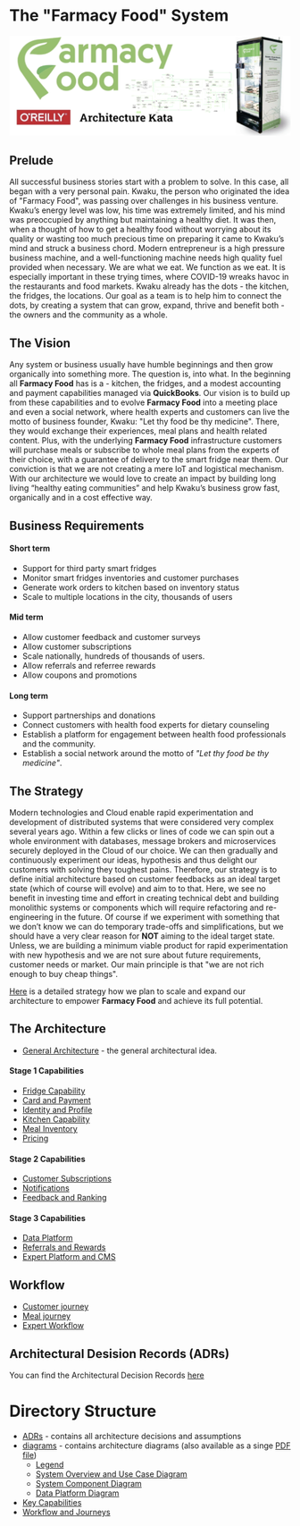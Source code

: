 # The "Farmacy Food" System  

![image](./Images/Title.png)  

## Prelude  

All successful business stories start with a problem to solve. In this case, all began with a very personal pain. Kwaku, the person who originated the idea of "Farmacy Food", was passing over challenges in his business venture. Kwaku’s energy level was low, his time was extremely limited, and his mind was preoccupied by anything but maintaining a healthy diet. It was then, when a thought of how to get a healthy food without worrying about its quality or wasting too much precious time on preparing it came to Kwaku’s mind and struck a business chord. Modern entrepreneur is a high pressure business machine, and a well-functioning machine needs high quality fuel provided when necessary. We are what we eat. We function as we eat. It is especially important in these trying times, where COVID-19 wreaks havoc in the restaurants and food markets. Kwaku already has the dots - the kitchen, the fridges, the locations. Our goal as a team is to help him to connect the dots, by creating a system that can grow, expand, thrive and benefit both - the owners and the community as a whole.

## The Vision  

Any system or business usually have humble beginnings and then grow organically into something more. The question is, into what. In the beginning all __Farmacy Food__ has is a - kitchen, the fridges, and a modest accounting and payment capabilities managed via __QuickBooks__. Our vision is to build up from these capabilities and to evolve __Farmacy Food__ into a meeting place and even a social network, where health experts and customers can live the motto of business founder, Kwaku: "Let thy food be thy medicine". There, they would exchange their experiences, meal plans and health related content. Plus, with the underlying __Farmacy Food__ infrastructure customers will purchase meals or subscribe to whole meal plans from the experts of their choice, with a guarantee of delivery to the smart fridge near them. Our conviction is that we are not creating a mere IoT and logistical mechanism. With our architecture we would love to create an impact by building long living “healthy eating communities” and help Kwaku’s business grow fast, organically and in a cost effective way.

## Business Requirements  

#### Short term  

* Support for third party smart fridges
* Monitor smart fridges inventories and customer purchases
* Generate work orders to kitchen based on inventory status
* Scale to multiple locations in the city, thousands of users

#### Mid term  

* Allow customer feedback and customer surveys
* Allow customer subscriptions
* Scale nationally, hundreds of thousands of users.
* Allow referrals and referree rewards
* Allow coupons and promotions

#### Long term  

* Support partnerships and donations
* Connect customers with health food experts for dietary counseling
* Establish a platform for engagement between health food professionals and the community.
* Establish a social network around the motto of _"Let thy food be thy medicine"_.

##  The Strategy  

Modern technologies and Cloud enable rapid experimentation and development of distributed systems that were considered very complex several years ago. Within a few clicks or lines of code we can spin out a whole environment with databases, message brokers and microservices securely deployed in the Cloud of our choice. We can then gradually and continuously experiment our ideas, hypothesis and thus delight our customers with solving they toughest pains. Therefore, our strategy is to define initial architecture based on customer feedbacks as an ideal target state (which of course will evolve) and aim to to that. Here, we see no benefit in investing time and effort in creating technical debt and building monolithic systems or components which will require refactoring and re-engineering in the future. 
Of course if we experiment with something that we don’t know we can do temporary trade-offs and simplifications, but we should have a very clear reason for __NOT__ aiming to the ideal target state. Unless, we are building a minimum viable product for rapid experimentation with new hypothesis and we are not sure about future requirements, customer needs or market. Our main principle is that "we are not rich enough to buy cheap things".

 [Here](./Strategy.md) is a detailed strategy how we plan to scale and expand our architecture to empower __Farmacy Food__ and achieve its full potential.  

## The Architecture  

* [General Architecture](./GeneralArchitecture.md) - the general architectural idea.  

#### Stage 1 Capabilities  

* [Fridge Capability](./Key%20Capabilities/Fridge%20Capability.md)
* [Card and Payment](./Key%20Capabilities/Card%20and%20Payment.md)
* [Identity and Profile](./Key%20Capabilities/Identity%20and%20Profile.md)  
* [Kitchen Capability](./Key%20Capabilities/Kitchens.md)
* [Meal Inventory](./Key%20Capabilities/Meal%20Inventory.md)
* [Pricing](./Key%20Capabilities/Pricing%20policies.md)

#### Stage 2 Capabilities  

* [Customer Subscriptions](./Key%20Capabilities/Customer%20Subscriptions.md)
* [Notifications](./Key%20Capabilities/Notifications.md)
* [Feedback and Ranking](./Key%20Capabilities/Feedbacks.md)  

#### Stage 3 Capabilities  

* [Data Platform](./Key%20Capabilities/Data%20Platform.md)
* [Referrals and Rewards](./Key%20Capabilities/Referrals%20and%20Rewards.md)
* [Expert Platform and CMS](./Key%20Capabilities/Experts%20Platform.md)  

## Workflow  

* [Customer journey](./Workflow%20and%20Journeys/CustomerJourney.md)
* [Meal journey](./Workflow%20and%20Journeys/MealJourney.md)
* [Expert Workflow](./Workflow%20and%20Journeys/ExpertWorkflow.md)  

## Architectural Desision Records (ADRs)  

You can find the Architectural Decision Records [here](https://github.com/TheJedis2020/arch_katas_2020/tree/main/ADRs)  

# Directory Structure

- [ADRs](https://github.com/TheJedis2020/arch_katas_2020/tree/main/ADRs) - contains all architecture decisions and assumptions
- [diagrams](https://github.com/TheJedis2020/arch_katas_2020/tree/main/diagrams) - contains architecture diagrams (also available as a singe [PDF file](https://github.com/TheJedis2020/arch_katas_2020/blob/main/diagrams/FarmacyFood.pdf))
	- [Legend](https://github.com/TheJedis2020/arch_katas_2020/blob/main/diagrams/Legend.jpg)
	- [System Overview and Use Case Diagram](https://github.com/TheJedis2020/arch_katas_2020/blob/main/diagrams/System%20Overview%20and%20Use%20Case%20Diagram.jpg)
	- [System Component Diagram](https://github.com/TheJedis2020/arch_katas_2020/blob/main/diagrams/System%20Component%20Diagram.jpg)
	- [Data Platform Diagram](https://github.com/TheJedis2020/arch_katas_2020/blob/main/diagrams/Data%20Platform%20Diagram.jpg)
- [Key Capabilities](./Key%20Capabilities/)
- [Workflow and Journeys](./Workflow%20and%20Journeys/)


